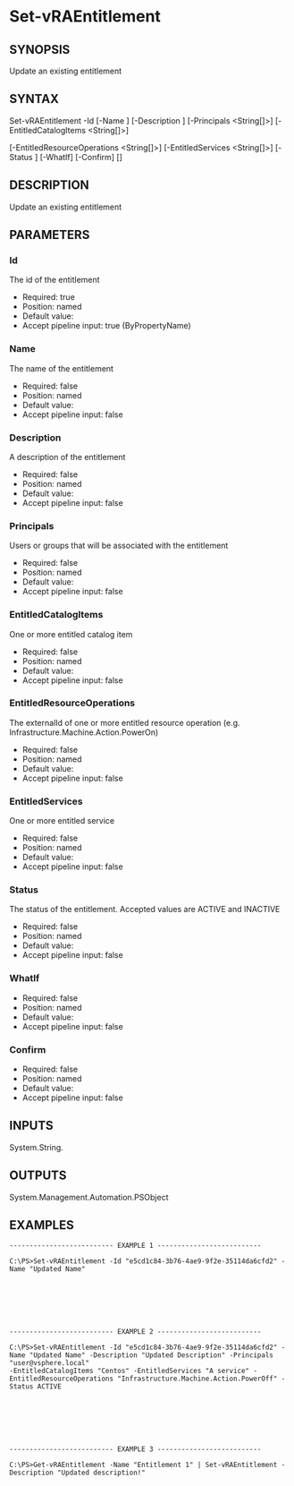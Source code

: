 # Set-vRAEntitlement

## SYNOPSIS
    
Update an existing entitlement

## SYNTAX
 Set-vRAEntitlement -Id <String> [-Name <String>] [-Description <String>] [-Principals <String[]>] [-EntitledCatalogItems <String[]>]  [-EntitledResourceOperations <String[]>] [-EntitledServices <String[]>] [-Status <String>] [-WhatIf] [-Confirm] [<CommonParameters>]    

## DESCRIPTION

Update an existing entitlement

## PARAMETERS


### Id

The id of the entitlement
* Required: true
* Position: named
* Default value: 
* Accept pipeline input: true (ByPropertyName)

### Name

The name of the entitlement
* Required: false
* Position: named
* Default value: 
* Accept pipeline input: false

### Description

A description of the entitlement
* Required: false
* Position: named
* Default value: 
* Accept pipeline input: false

### Principals

Users or groups that will be associated with the entitlement
* Required: false
* Position: named
* Default value: 
* Accept pipeline input: false

### EntitledCatalogItems

One or more entitled catalog item
* Required: false
* Position: named
* Default value: 
* Accept pipeline input: false

### EntitledResourceOperations

The externalId of one or more entitled resource operation (e.g. Infrastructure.Machine.Action.PowerOn)
* Required: false
* Position: named
* Default value: 
* Accept pipeline input: false

### EntitledServices

One or more entitled service
* Required: false
* Position: named
* Default value: 
* Accept pipeline input: false

### Status

The status of the entitlement. Accepted values are ACTIVE and INACTIVE
* Required: false
* Position: named
* Default value: 
* Accept pipeline input: false

### WhatIf

* Required: false
* Position: named
* Default value: 
* Accept pipeline input: false

### Confirm

* Required: false
* Position: named
* Default value: 
* Accept pipeline input: false

## INPUTS

System.String.

## OUTPUTS

System.Management.Automation.PSObject

## EXAMPLES
```
-------------------------- EXAMPLE 1 --------------------------

C:\PS>Set-vRAEntitlement -Id "e5cd1c84-3b76-4ae9-9f2e-35114da6cfd2" -Name "Updated Name"







-------------------------- EXAMPLE 2 --------------------------

C:\PS>Set-vRAEntitlement -Id "e5cd1c84-3b76-4ae9-9f2e-35114da6cfd2" -Name "Updated Name" -Description "Updated Description" -Principals "user@vsphere.local" 
-EntitledCatalogItems "Centos" -EntitledServices "A service" -EntitledResourceOperations "Infrastructure.Machine.Action.PowerOff" -Status ACTIVE







-------------------------- EXAMPLE 3 --------------------------

C:\PS>Get-vRAEntitlement -Name "Entitlement 1" | Set-vRAEntitlement -Description "Updated description!"
```

